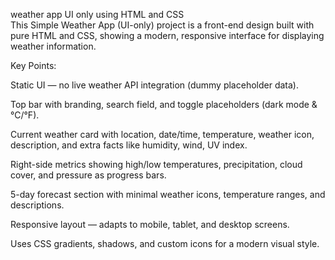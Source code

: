 weather app UI only using HTML and CSS  
This Simple Weather App (UI-only) project is a front-end design built with pure HTML and CSS, showing a modern, responsive interface for displaying weather information.

Key Points:

Static UI — no live weather API integration (dummy placeholder data).

Top bar with branding, search field, and toggle placeholders (dark mode & °C/°F).

Current weather card with location, date/time, temperature, weather icon, description, and extra facts like humidity, wind, UV index.

Right-side metrics showing high/low temperatures, precipitation, cloud cover, and pressure as progress bars.

5-day forecast section with minimal weather icons, temperature ranges, and descriptions.

Responsive layout — adapts to mobile, tablet, and desktop screens.

Uses CSS gradients, shadows, and custom icons for a modern visual style.
